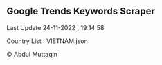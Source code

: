 

## Google Trends Keywords Scraper 
 
Last Update 24-11-2022 , 19:14:58

Country List :
VIETNAM.json



© Abdul Muttaqin 
